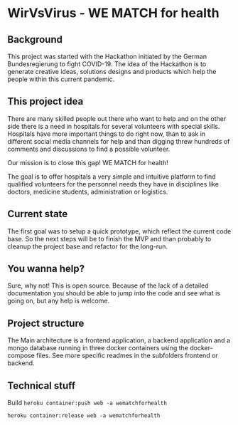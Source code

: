 # WirVsVirus - WE MATCH for health

## Background
This project was started with the Hackathon initiated by the German Bundesregierung to fight COVID-19. The idea of the Hackathon is to generate creative ideas, solutions designs and products which help the people within this current pandemic.

## This project idea
There are many skilled people out there who want to help and on the other side there is a need in hospitals for several volunteers with special skills. Hospitals have more important things to do right now, than to ask in different social media channels for help and than digging threw hundreds of comments and discussions to find a possible volunteer.

Our mission is to close this gap! WE MATCH for health!

The goal is to offer hospitals a very simple and intuitive platform to find qualified volunteers for the personnel needs they have in disciplines like doctors, medicine students, administration or logistics.

## Current state
The first goal was to setup a quick prototype, which reflect the current code base. So the next steps will be to finish the MVP and than probably to cleanup the project base and refactor for the long-run.

## You wanna help?
Sure, why not! This is open source. Because of the lack of a detailed documentation you should be able to jump into the code and see what is going on, but any help is welcome.

## Project structure
The Main architecture is a frontend application, a backend application and a mongo database running in three docker containers using the docker-compose files. See more specific readmes in the subfolders frontend or backend.

## Technical stuff
Build
`heroku container:push web -a wematchforhealth`

`heroku container:release web -a wematchforhealth`

